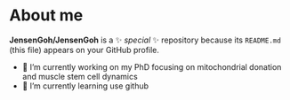 # About me


**JensenGoh/JensenGoh** is a ✨ _special_ ✨ repository because its `README.md` (this file) appears on your GitHub profile.

- 🔭 I’m currently working on my PhD focusing on mitochondrial donation and muscle stem cell dynamics
- 🌱 I’m currently learning use github 

